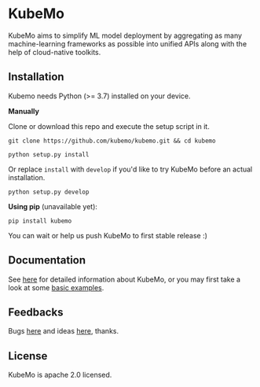 # KubeMo

KubeMo aims to simplify ML model deployment by aggregating as many machine-learning frameworks as possible into unified APIs along with the help of cloud-native toolkits.


## Installation

Kubemo needs Python (>= 3.7) installed on your device.

**Manually**

Clone or download this repo and execute the setup script in it.

```
git clone https://github.com/kubemo/kubemo.git && cd kubemo

python setup.py install
```

Or replace `install` with `develop` if you'd like to try KubeMo before an actual installation.

```
python setup.py develop
```

**Using pip** (unavailable yet):

```
pip install kubemo
```

You can wait or help us push KubeMo to first stable release :)

## Documentation

See [here](./docs) for detailed information about KubeMo, or you may first take a look at some [basic examples](./example/).

## Feedbacks

Bugs [here](https://github.com/kubemo/kubemo/issues) and ideas [here](https://github.com/kubemo/kubemo/discussions), thanks.

## License

KubeMo is apache 2.0 licensed.